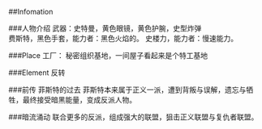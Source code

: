 ##Infomation

###人物介绍
武器：史特曼，黄色眼镜，黄色护腕，史型炸弹  
费斯特，黑色手套，能力者：黑色火焰的。
史楼力，能力者：慢速能力。

###Place
工厂： 秘密组织基地，一间屋子看起来是个特工基地

###Element
反转

###前传 菲斯特的过去
菲斯特本来属于正义一派，遭到背叛与误解，遗忘与牺牲，最终接受暗黑能量，变成反派人物。

###暗流涌动
联合更多的反派，组成强大的联盟，狙击正义联盟与复仇者联盟。
